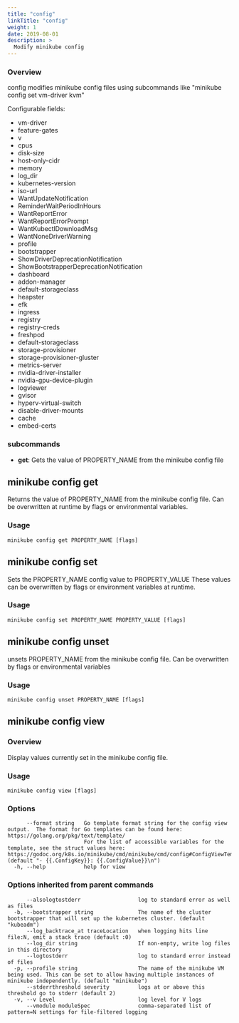 ```yaml
---
title: "config"
linkTitle: "config"
weight: 1
date: 2019-08-01
description: >
  Modify minikube config
---
```


### Overview

config modifies minikube config files using subcommands like "minikube config set vm-driver kvm"

Configurable fields: 

 * vm-driver
 * feature-gates
 * v
 * cpus
 * disk-size
 * host-only-cidr
 * memory
 * log_dir
 * kubernetes-version
 * iso-url
 * WantUpdateNotification
 * ReminderWaitPeriodInHours
 * WantReportError
 * WantReportErrorPrompt
 * WantKubectlDownloadMsg
 * WantNoneDriverWarning
 * profile
 * bootstrapper
 * ShowDriverDeprecationNotification
 * ShowBootstrapperDeprecationNotification
 * dashboard
 * addon-manager
 * default-storageclass
 * heapster
 * efk
 * ingress
 * registry
 * registry-creds
 * freshpod
 * default-storageclass
 * storage-provisioner
 * storage-provisioner-gluster
 * metrics-server
 * nvidia-driver-installer
 * nvidia-gpu-device-plugin
 * logviewer
 * gvisor
 * hyperv-virtual-switch
 * disable-driver-mounts
 * cache
 * embed-certs

### subcommands

- **get**: Gets the value of PROPERTY_NAME from the minikube config file

## minikube config get

Returns the value of PROPERTY_NAME from the minikube config file.  Can be overwritten at runtime by flags or environmental variables.

### Usage

```
minikube config get PROPERTY_NAME [flags]
```

## minikube config set

Sets the PROPERTY_NAME config value to PROPERTY_VALUE
	These values can be overwritten by flags or environment variables at runtime.

### Usage

```
minikube config set PROPERTY_NAME PROPERTY_VALUE [flags]
```

## minikube config unset

unsets PROPERTY_NAME from the minikube config file.  Can be overwritten by flags or environmental variables

### Usage

```
minikube config unset PROPERTY_NAME [flags]
```


## minikube config view

### Overview

Display values currently set in the minikube config file.

### Usage

```
minikube config view [flags]
```

### Options

```
      --format string   Go template format string for the config view output.  The format for Go templates can be found here: https://golang.org/pkg/text/template/
                        For the list of accessible variables for the template, see the struct values here: https://godoc.org/k8s.io/minikube/cmd/minikube/cmd/config#ConfigViewTemplate (default "- {{.ConfigKey}}: {{.ConfigValue}}\n")
  -h, --help            help for view
```

### Options inherited from parent commands

```
      --alsologtostderr                  log to standard error as well as files
  -b, --bootstrapper string              The name of the cluster bootstrapper that will set up the kubernetes cluster. (default "kubeadm")
      --log_backtrace_at traceLocation   when logging hits line file:N, emit a stack trace (default :0)
      --log_dir string                   If non-empty, write log files in this directory
      --logtostderr                      log to standard error instead of files
  -p, --profile string                   The name of the minikube VM being used. This can be set to allow having multiple instances of minikube independently. (default "minikube")
      --stderrthreshold severity         logs at or above this threshold go to stderr (default 2)
  -v, --v Level                          log level for V logs
      --vmodule moduleSpec               comma-separated list of pattern=N settings for file-filtered logging
```
